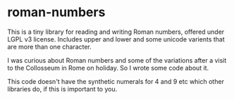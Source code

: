 # roman-numbers

This is a tiny library for reading and writing Roman numbers, offered under LGPL v3 license.  Includes upper and lower and some unicode varients that are more than one character.

I was curious about Roman numbers and some of the variations after a visit to the Collosseum in Rome on holiday.  So I wrote some code about it.

This code doesn't have the synthetic numerals for 4 and 9 etc which other libraries do, if this is important to you.

